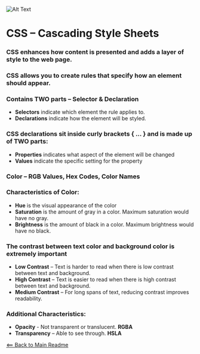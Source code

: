 ![Alt Text](https://www.tutorialrepublic.com/lib/images/css-illustration.png)

# CSS – Cascading Style Sheets
### CSS enhances how content is presented and adds a layer of style to the web page.
### CSS allows you to create rules that specify how an element should appear.

### **Contains TWO parts – Selector & Declaration**

- **Selectors** indicate which element the rule applies to.
- **Declarations** indicate how the element will be styled.

### **CSS declarations sit inside curly brackets { … } and is made up of TWO parts:**

- **Properties** indicates what aspect of the element will be changed
- **Values** indicate the specific setting for the property

### Color – RGB Values, Hex Codes, Color Names

### **Characteristics of Color:**

- **Hue** is the visual appearance of the color
- **Saturation** is the amount of gray in a color. Maximum saturation would have no gray.
- **Brightness** is the amount of black in a color. Maximum brightness would have no black. 

### **The contrast between text color and background color is extremely important**

- **Low Contrast** – Text is harder to read when there is low contrast between text and background.
- **High Contrast** – Text is easier to read when there is high contrast between text and background.
- **Medium Contrast** – For long spans of text, reducing contrast improves readability.

### **Additional Characteristics:**
- **Opacity** - Not transparent or translucent. **RGBA**
- **Transparency** – Able to see through. **HSLA**


[<== Back to Main Readme](README.md)